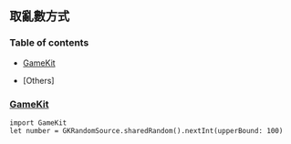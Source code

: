 ## 取亂數方式 
### Table of contents
- [GameKit](#gamekit)

- [Others]


### [GameKit](https://developer.apple.com/documentation/gameplaykit/gkrandomsource)


```
import GameKit
let number = GKRandomSource.sharedRandom().nextInt(upperBound: 100)
          
```
